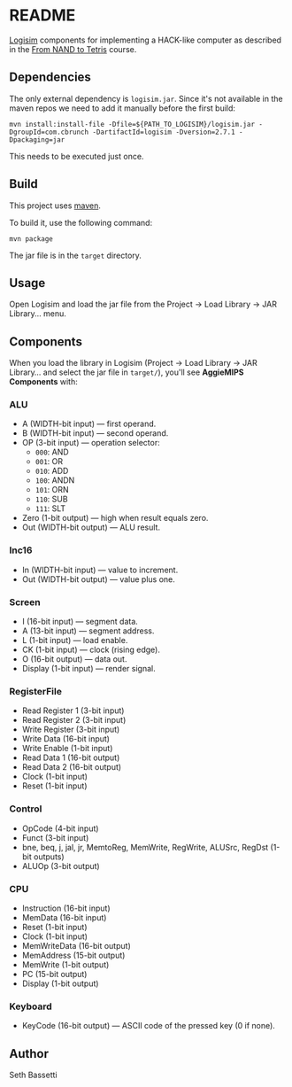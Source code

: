 # README

[Logisim](http://www.cburch.com/logisim/index.html) components for implementing a HACK-like computer as described in the [From NAND to Tetris](http://nand2tetris.org/) course.

## Dependencies
The only external dependency is `logisim.jar`. Since it's not available in the maven repos we need to add it manually before the first build:

    mvn install:install-file -Dfile=${PATH_TO_LOGISIM}/logisim.jar -DgroupId=com.cbrunch -DartifactId=logisim -Dversion=2.7.1 -Dpackaging=jar

This needs to be executed just once.

## Build
This project uses [maven](https://maven.apache.org/).

To build it, use the following command:

    mvn package

The jar file is in the `target` directory.

## Usage
Open Logisim and load the jar file from the Project -> Load Library -> JAR Library... menu.

## Components

When you load the library in Logisim (Project → Load Library → JAR Library… and select the jar file in `target/`), you'll see **AggieMIPS Components** with:

### ALU
* A (WIDTH-bit input) — first operand.
* B (WIDTH-bit input) — second operand.
* OP (3-bit input) — operation selector:
  - `000`: AND
  - `001`: OR
  - `010`: ADD
  - `100`: ANDN
  - `101`: ORN
  - `110`: SUB
  - `111`: SLT
* Zero (1-bit output) — high when result equals zero.
* Out (WIDTH-bit output) — ALU result.

### Inc16
* In (WIDTH-bit input) — value to increment.
* Out (WIDTH-bit output) — value plus one.

### Screen
* I (16-bit input) — segment data.
* A (13-bit input) — segment address.
* L (1-bit input) — load enable.
* CK (1-bit input) — clock (rising edge).
* O (16-bit output) — data out.
* Display (1-bit input) — render signal.

### RegisterFile
* Read Register 1 (3-bit input)
* Read Register 2 (3-bit input)
* Write Register (3-bit input)
* Write Data (16-bit input)
* Write Enable (1-bit input)
* Read Data 1 (16-bit output)
* Read Data 2 (16-bit output)
* Clock (1-bit input)
* Reset (1-bit input)

### Control
* OpCode (4-bit input)
* Funct (3-bit input)
* bne, beq, j, jal, jr, MemtoReg, MemWrite, RegWrite, ALUSrc, RegDst (1-bit outputs)
* ALUOp (3-bit output)

### CPU
* Instruction (16-bit input)
* MemData (16-bit input)
* Reset (1-bit input)
* Clock (1-bit input)
* MemWriteData (16-bit output)
* MemAddress (15-bit output)
* MemWrite (1-bit output)
* PC (15-bit output)
* Display (1-bit output)

### Keyboard
* KeyCode (16-bit output) — ASCII code of the pressed key (0 if none).

## Author

Seth Bassetti
